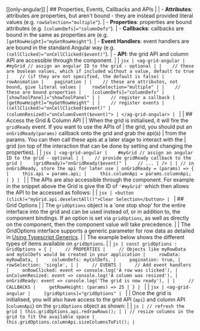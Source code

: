 [[only-angular]]
| ## Properties, Events, Callbacks and APIs
|
| - **Attributes**: attributes are properties, but aren't bound - they are instead provided literal values (e.g. `rowSelection="multiple"`).
| - **Properties**: properties are bound attributes (e.g. `[columnDefs]="columnDefs"`).
| - **Callbacks**: callbacks are bound in the same as properties are (e.g. `[getRowHeight]="myGetRowHeight"`).
| - **Event Handlers**: event handlers are are bound in the standard Angular way (e.g. `(cellClicked)="onCellClicked($event)"`).
| - **API**: the grid API and column API are accessible through the component.
|
| ```jsx
| <ag-grid-angular
|    #myGrid // assign an angular ID to the grid - optional
|
|    // these are boolean values, which if included without a value, default to true
|    // (if they are not specified, the default is false)
|    rowAnimation
|    pagination
|
|    // these are attributes, not bound, give literal values
|    rowSelection="multiple"
|
|    // these are bound properties
|    [columnDefs]="columnDefs"
|    [showToolPanel]="showToolPanel"
|
|    // register a callback
|    [getRowHeight]="myGetRowHeight"
|
|    // register events
|    (cellClicked)="onCellClicked($event)"
|    (columnResized)="onColumnEvent($event)">
| </ag-grid-angular>
| ```
|
| ## Access the Grid & Column API
|
| When the grid is initialised, it will fire the `gridReady` event. If you want to use the APIs of
| the grid, you should put an `onGridReady(params)` callback onto the grid and grab the api(s)
| from the params. You can then call these apis at a later stage to interact with the
| grid (on top of the interaction that can be done by setting and changing the properties).
|
| ```jsx
| <ag-grid-angular
|    #myGrid // assign an angular ID to the grid - optional
|
|    // provide gridReady callback to the grid
|    (gridReady)="onGridReady($event)"
|    // ...
| />
|
| // in onGridReady, store the api for later use
| onGridReady = (params) => {
|     this.api = params.api;
|     this.columnApi = params.columnApi;
| }
| ```
|
| The APIs are also accessible through the component. For example in the snippet above the Grid is give the ID of `'#myGrid'` which then allows the API to be accessed as follows:
|
| ```jsx
| <button (click)="myGrid.api.deselectAll()">Clear Selection</button>
| ```
| ## Grid Options
|
| The `gridOptions` object is a 'one stop shop' for the entire interface into the grid and can be used instead of, or in addition to, the component bindings. If an option is set via `gridOptions`, as well as directly on the component, then the component value will take precedence.
|
| The GridOptions interface supports a generic parameter for row data as detailed in [Using Typescript Generics](/typescript-generics).
|
| The example below shows the different types of items available on `gridOptions`.
|
| ```js
| const gridOptions : GridOptions = {
|     // PROPERTIES
|     // Objects like myRowData and myColDefs would be created in your application
|     rowData: myRowData,
|     columnDefs: myColDefs,
|     pagination: true,
|     rowSelection: 'single',
|
|     // EVENTS
|     // Add event handlers
|     onRowClicked: event => console.log('A row was clicked'),
|     onColumnResized: event => console.log('A column was resized'),
|     onGridReady: event => console.log('The grid is now ready'),
|
|     // CALLBACKS
|     getRowHeight: (params) => 25
| }
| ```
|
| ```jsx
| <ag-grid-angular
|     [gridOptions]="gridOptions"
| ```
|
| Once the grid is initialised, you will also have access to the grid API (`api`) and column API (`columnApi`) on the `gridOptions` object as shown:
|
| ```js
| // refresh the grid
| this.gridOptions.api.redrawRows();
|
| // resize columns in the grid to fit the available space
| this.gridOptions.columnApi.sizeColumnsToFit();
| ```

